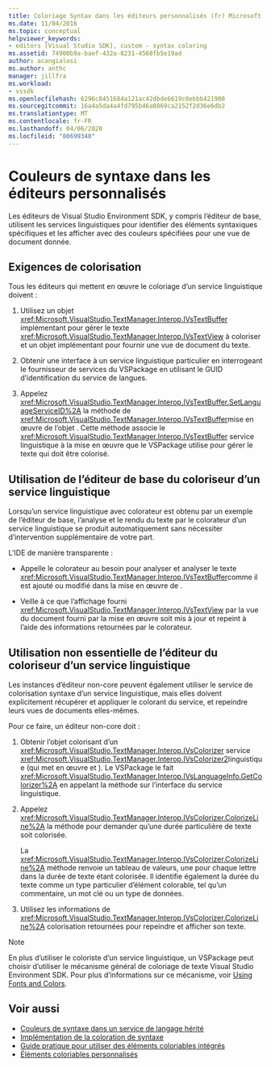 ```yaml
---
title: Coloriage Syntax dans les éditeurs personnalisés (fr) Microsoft Docs
ms.date: 11/04/2016
ms.topic: conceptual
helpviewer_keywords:
- editors [Visual Studio SDK], custom - syntax coloring
ms.assetid: 74900b9a-baef-432a-8231-4568fb5e19ad
author: acangialosi
ms.author: anthc
manager: jillfra
ms.workload:
- vssdk
ms.openlocfilehash: 6296c8451684a121ac42dbde6619c0ebbb421908
ms.sourcegitcommit: 16a4a5da4a4fd795b46a0869ca2152f2d36e6db2
ms.translationtype: MT
ms.contentlocale: fr-FR
ms.lasthandoff: 04/06/2020
ms.locfileid: "80699340"
---
```

# <a name="syntax-coloring-in-custom-editors"></a>Couleurs de syntaxe dans les éditeurs personnalisés
Les éditeurs de Visual Studio Environment SDK, y compris l’éditeur de base, utilisent les services linguistiques pour identifier des éléments syntaxiques spécifiques et les afficher avec des couleurs spécifiées pour une vue de document donnée.

## <a name="colorization-requirements"></a>Exigences de colorisation
 Tous les éditeurs qui mettent en œuvre le coloriage d’un service linguistique doivent :

1. Utilisez un objet <xref:Microsoft.VisualStudio.TextManager.Interop.IVsTextBuffer> implémentant pour gérer le texte <xref:Microsoft.VisualStudio.TextManager.Interop.IVsTextView> à coloriser et un objet implémentant pour fournir une vue de document du texte.

2. Obtenir une interface à un service linguistique particulier en interrogeant le fournisseur de services du VSPackage en utilisant le GUID d’identification du service de langues.

3. Appelez <xref:Microsoft.VisualStudio.TextManager.Interop.IVsTextBuffer.SetLanguageServiceID%2A> la méthode de <xref:Microsoft.VisualStudio.TextManager.Interop.IVsTextBuffer>mise en œuvre de l’objet . Cette méthode associe le <xref:Microsoft.VisualStudio.TextManager.Interop.IVsTextBuffer> service linguistique à la mise en œuvre que le VSPackage utilise pour gérer le texte qui doit être colorisé.

## <a name="core-editor-usage-of-a-language-services-colorizer"></a>Utilisation de l’éditeur de base du coloriseur d’un service linguistique
 Lorsqu’un service linguistique avec colorateur est obtenu par un exemple de l’éditeur de base, l’analyse et le rendu du texte par le colorateur d’un service linguistique se produit automatiquement sans nécessiter d’intervention supplémentaire de votre part.

 L’IDE de manière transparente :

- Appelle le colorateur au besoin pour analyser et analyser le texte <xref:Microsoft.VisualStudio.TextManager.Interop.IVsTextBuffer>comme il est ajouté ou modifié dans la mise en œuvre de .

- Veille à ce que l’affichage fourni <xref:Microsoft.VisualStudio.TextManager.Interop.IVsTextView> par la vue du document fourni par la mise en œuvre soit mis à jour et repeint à l’aide des informations retournées par le colorateur.

## <a name="non-core-editor-usage-of-a-language-services-colorizer"></a>Utilisation non essentielle de l’éditeur du coloriseur d’un service linguistique
 Les instances d’éditeur non-core peuvent également utiliser le service de colorisation syntaxe d’un service linguistique, mais elles doivent explicitement récupérer et appliquer le colorant du service, et repeindre leurs vues de documents elles-mêmes.

 Pour ce faire, un éditeur non-core doit :

1. Obtenir l’objet colorisant d’un <xref:Microsoft.VisualStudio.TextManager.Interop.IVsColorizer> service <xref:Microsoft.VisualStudio.TextManager.Interop.IVsColorizer2>linguistique (qui met en œuvre et ). Le VSPackage le fait <xref:Microsoft.VisualStudio.TextManager.Interop.IVsLanguageInfo.GetColorizer%2A> en appelant la méthode sur l’interface du service linguistique.

2. Appelez <xref:Microsoft.VisualStudio.TextManager.Interop.IVsColorizer.ColorizeLine%2A> la méthode pour demander qu’une durée particulière de texte soit colorisée.

     La <xref:Microsoft.VisualStudio.TextManager.Interop.IVsColorizer.ColorizeLine%2A> méthode renvoie un tableau de valeurs, une pour chaque lettre dans la durée de texte étant colorisée. Il identifie également la durée du texte comme un type particulier d’élément colorable, tel qu’un commentaire, un mot clé ou un type de données.

3. Utilisez les informations de <xref:Microsoft.VisualStudio.TextManager.Interop.IVsColorizer.ColorizeLine%2A> colorisation retournées pour repeindre et afficher son texte.

> [!NOTE]
> En plus d’utiliser le coloriste d’un service linguistique, un VSPackage peut choisir d’utiliser le mécanisme général de coloriage de texte Visual Studio Environment SDK. Pour plus d’informations sur ce mécanisme, voir [Using Fonts and Colors](/visualstudio/extensibility/using-fonts-and-colors?view=vs-2015).

## <a name="see-also"></a>Voir aussi

- [Couleurs de syntaxe dans un service de langage hérité](../extensibility/internals/syntax-coloring-in-a-legacy-language-service.md)
- [Implémentation de la coloration de syntaxe](../extensibility/internals/implementing-syntax-coloring.md)
- [Guide pratique pour utiliser des éléments coloriables intégrés](../extensibility/internals/how-to-use-built-in-colorable-items.md)
- [Éléments coloriables personnalisés](../extensibility/internals/custom-colorable-items.md)
